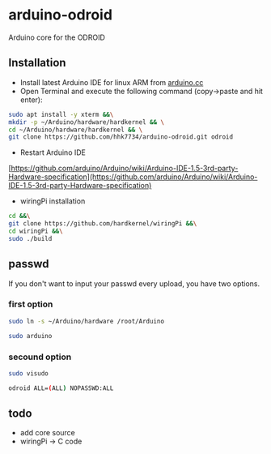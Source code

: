 # arduino-odroid

Arduino core for the ODROID

## Installation

- Install latest Arduino IDE for linux ARM from [arduino.cc](https://www.arduino.cc/en/Main/Software)
- Open Terminal and execute the following command (copy->paste and hit enter):

```bash
sudo apt install -y xterm &&\
mkdir -p ~/Arduino/hardware/hardkernel && \
cd ~/Arduino/hardware/hardkernel && \
git clone https://github.com/hhk7734/arduino-odroid.git odroid
```

- Restart Arduino IDE

[https://github.com/arduino/Arduino/wiki/Arduino-IDE-1.5-3rd-party-Hardware-specification](https://github.com/arduino/Arduino/wiki/Arduino-IDE-1.5-3rd-party-Hardware-specification)

- wiringPi installation

```bash
cd &&\
git clone https://github.com/hardkernel/wiringPi &&\
cd wiringPi &&\
sudo ./build
```

## passwd

If you don't want to input your passwd every upload, you have two options.

### first option

```bash
sudo ln -s ~/Arduino/hardware /root/Arduino
```

```bash
sudo arduino
```

### secound option

```bash
sudo visudo

odroid ALL=(ALL) NOPASSWD:ALL
```

## todo

- add core source
- wiringPi -> C code
